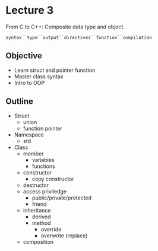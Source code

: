 # Lecture 3

From C to C++: Composite data type and object.

`syntax``type``output``directives``function``compilation`

## Objective

- Learn struct and pointer function
- Master class syntax
- Intro to OOP

## Outline

- Struct
  - union
  - function pointer
- Namespace
  - std
- Class
  - member
    - variables
    - functions
  - constructor
    - copy constructor
  - destructor
  - access priviledge
    - public/private/protected
    - friend
  - inheritance
    - derived
    - method
      - override
      - overwrite (replace)
  - composition

